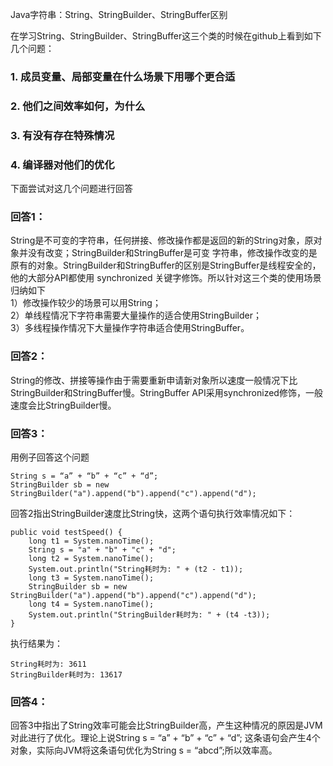 Java字符串：String、StringBuilder、StringBuffer区别

在学习String、StringBuilder、StringBuffer这三个类的时候在github上看到如下几个问题：

###  1\. 成员变量、局部变量在什么场景下用哪个更合适

###  2\. 他们之间效率如何，为什么

###  3\. 有没有存在特殊情况

###  4\. 编译器对他们的优化

下面尝试对这几个问题进行回答  

###  回答1：

String是不可变的字符串，任何拼接、修改操作都是返回的新的String对象，原对象并没有改变；StringBuilder和StringBuffer是可变
字符串，修改操作改变的是原有的对象。StringBuilder和StringBuffer的区别是StringBuffer是线程安全的，他的大部分API都使用
synchronized 关键字修饰。所以针对这三个类的使用场景归纳如下  
1）修改操作较少的场景可以用String；  
2）单线程情况下字符串需要大量操作的适合使用StringBuilder；  
3）多线程操作情况下大量操作字符串适合使用StringBuffer。

###  回答2：

String的修改、拼接等操作由于需要重新申请新对象所以速度一般情况下比StringBuilder和StringBuffer慢。StringBuffer
API采用synchronized修饰，一般速度会比StringBuilder慢。

###  回答3：

用例子回答这个问题

    
    
    String s = “a” + “b” + “c” + “d”;
    StringBuilder sb = new StringBuilder("a").append("b").append("c").append("d");

回答2指出StringBuilder速度比String快，这两个语句执行效率情况如下：

    
    
    public void testSpeed() {
        long t1 = System.nanoTime();
        String s = "a" + "b" + "c" + "d";
        long t2 = System.nanoTime();
        System.out.println("String耗时为: " + (t2 - t1));
        long t3 = System.nanoTime();
        StringBuilder sb = new StringBuilder("a").append("b").append("c").append("d");
        long t4 = System.nanoTime();
        System.out.println("StringBuilder耗时为: " + (t4 -t3));
    }

执行结果为：

    
    
    String耗时为: 3611
    StringBuilder耗时为: 13617

###  回答4：

回答3中指出了String效率可能会比StringBuilder高，产生这种情况的原因是JVM对此进行了优化。理论上说String s = “a” +
“b” + “c” + “d”; 这条语句会产生4个对象，实际向JVM将这条语句优化为String s = “abcd”;所以效率高。

